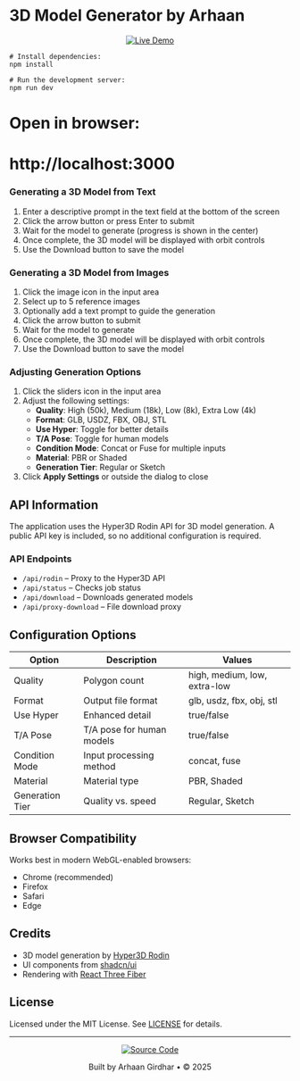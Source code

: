 # 3D Model Generator by Arhaan

<p align="center">
  <a href="https://morpheus3-d.vercel.app/" target="_blank">
    <img src="https://img.shields.io/badge/Live%20Demo-Visit%20Site-black?style=for-the-badge" alt="Live Demo" />
  </a>
</p>

```shell
# Install dependencies:
npm install

# Run the development server:
npm run dev
```
# Open in browser:
# http://localhost:3000

### Generating a 3D Model from Text

1. Enter a descriptive prompt in the text field at the bottom of the screen  
2. Click the arrow button or press Enter to submit  
3. Wait for the model to generate (progress is shown in the center)  
4. Once complete, the 3D model will be displayed with orbit controls  
5. Use the Download button to save the model  

### Generating a 3D Model from Images

1. Click the image icon in the input area  
2. Select up to 5 reference images  
3. Optionally add a text prompt to guide the generation  
4. Click the arrow button to submit  
5. Wait for the model to generate  
6. Once complete, the 3D model will be displayed with orbit controls  
7. Use the Download button to save the model  

### Adjusting Generation Options

1. Click the sliders icon in the input area  
2. Adjust the following settings:  
   - **Quality**: High (50k), Medium (18k), Low (8k), Extra Low (4k)  
   - **Format**: GLB, USDZ, FBX, OBJ, STL  
   - **Use Hyper**: Toggle for better details  
   - **T/A Pose**: Toggle for human models  
   - **Condition Mode**: Concat or Fuse for multiple inputs  
   - **Material**: PBR or Shaded  
   - **Generation Tier**: Regular or Sketch  
3. Click **Apply Settings** or outside the dialog to close  

## API Information

The application uses the Hyper3D Rodin API for 3D model generation. A public API key is included, so no additional configuration is required.

### API Endpoints

- `/api/rodin` – Proxy to the Hyper3D API  
- `/api/status` – Checks job status  
- `/api/download` – Downloads generated models  
- `/api/proxy-download` – File download proxy  

## Configuration Options

| Option          | Description                       | Values                                |
|-----------------|-----------------------------------|---------------------------------------|
| Quality         | Polygon count                     | high, medium, low, extra-low          |
| Format          | Output file format                | glb, usdz, fbx, obj, stl              |
| Use Hyper       | Enhanced detail                   | true/false                            |
| T/A Pose        | T/A pose for human models         | true/false                            |
| Condition Mode  | Input processing method           | concat, fuse                          |
| Material        | Material type                     | PBR, Shaded                           |
| Generation Tier | Quality vs. speed                 | Regular, Sketch                       |

## Browser Compatibility

Works best in modern WebGL-enabled browsers:

- Chrome (recommended)  
- Firefox  
- Safari  
- Edge  

## Credits

- 3D model generation by [Hyper3D Rodin](https://hyper3d.ai)  
- UI components from [shadcn/ui](https://ui.shadcn.com/)  
- Rendering with [React Three Fiber](https://docs.pmnd.rs/react-three-fiber)  

## License

Licensed under the MIT License. See [LICENSE](LICENSE) for details.

---

<p align="center">
  <a href="https://github.com/17arhaan/3d-model-generator" target="_blank">
    <img src="https://img.shields.io/badge/GitHub-Source-black?style=for-the-badge&logo=github" alt="Source Code" />
  </a>
</p>

<p align="center">
  Built by Arhaan Girdhar • © 2025
</p>
